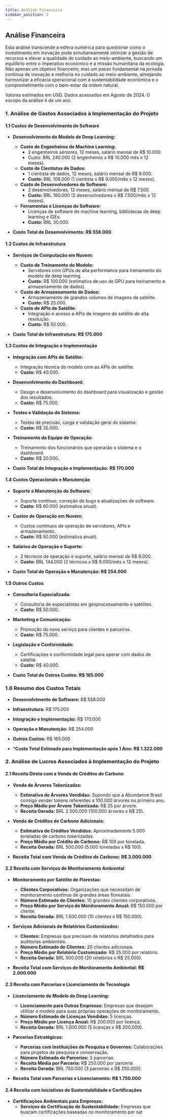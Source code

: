 ```yaml
---
title: Análise Financeira 
sidebar_position: 2
---
```


## Análise Financeira

Esta análise transcende a esfera numérica para questionar como o investimento em inovação pode simultaneamente otimizar a gestão de recursos e elevar a qualidade do cuidado ao meio-ambiente, buscando um equilíbrio entre o imperativo econômico e a missão humanitária da ecologia. Não apenas um objetivo financeiro; mas um passo fundamental na jornada contínua de inovação e melhoria no cuidado ao meio-ambiente, almejando harmonizar a eficácia operacional com a sustentabilidade econômica e o comprometimento com o bem-estar da ordem natural.

Valores estimados em USD. Dados acessados em Agosto de 2024. O escopo da análise é de um ano.

### 1. Análise de Gastos Associados à Implementação do Projeto

#### 1.1 **Custos de Desenvolvimento de Software**

- **Desenvolvimento do Modelo de Deep Learning:**  
  - **Custo de Engenheiros de Machine Learning:**
    - 2 engenheiros sêniores, 12 meses, salário mensal de R$ 10.000.
    - Custo: BRL 240.000 (2 engenheiros x R$ 10.000 mês x 12 meses).
  - **Custo de Cientistas de Dados:**
    - 1 cientista de dados, 12 meses, salário mensal de R$ 9.000.
    - **Custo:** BRL 108.000 (1 cientista x R$ 9.000/mês x 12 meses).
  - **Custo de Desenvolvedores de Software:**
    - 2 desenvolvedores, 12 meses, salário mensal de R$ 7.500.
    - **Custo:** BRL 180.000 (2 desenvolvedores x R$ 7.500/mês x 12 meses).
  - **Ferramentas e Licenças de Software:**
    - Licenças de software de machine learning, bibliotecas de deep learning e IDEs.
    - **Custo:** BRL 30.000.

- **Custo Total de Desenvolvimento:** **R$ 558.000**

#### 1.2 **Custos de Infraestrutura**

- **Serviços de Computação em Nuvem:**
  - **Custo de Treinamento do Modelo:**  
    - Servidores com GPUs de alta performance para treinamento do modelo de deep learning.
    - **Custo:** R$ 100.000 (estimativa de uso de GPU para treinamento e armazenamento de dados).
  - **Custo de Armazenamento de Dados:**
    - Armazenamento de grandes volumes de imagens de satélite.
    - **Custo:** R$ 25.000.
  - **Custo de APIs de Satélite:**
    - Integração e acesso a APIs de imagens de satélite de alta resolução.
    - **Custo:** R$ 50.000.

- **Custo Total de Infraestrutura:** **R$ 175.000**

#### 1.3 **Custos de Integração e Implementação**

- **Integração com APIs de Satélite:**
  - Integração técnica do modelo com as APIs de satélite.
  - **Custo:** R$ 40.000.
- **Desenvolvimento do Dashboard:**
  - Design e desenvolvimento do dashboard para visualização e gestão dos resultados.
  - **Custo:** R$ 75.000.
- **Testes e Validação do Sistema:**
  - Testes de precisão, carga e validação geral do sistema.
  - **Custo:** R$ 35.000.
- **Treinamento da Equipe de Operação:**
  - Treinamento dos funcionários que operarão o sistema e o dashboard.
  - **Custo:** R$ 20.000.

- **Custo Total de Integração e Implementação:** **R$ 170.000**

#### 1.4 **Custos Operacionais e Manutenção**

- **Suporte e Manutenção do Software:**
  - Suporte contínuo, correção de bugs e atualizações de software.
  - **Custo:** R$ 60.000 (estimativa anual).
- **Custos de Operação em Nuvem:**
  - Custos contínuos de operação de servidores, APIs e armazenamento.
  - **Custo:** R$ 50.000 (estimativa anual).
- **Salários de Operação e Suporte:**
  - 2 técnicos de operação e suporte, salário mensal de R$ 6.000.
  - **Custo:** BRL 144.000 (2 técnicos x R$ 6.000/mês x 12 meses).

- **Custo Total de Operação e Manutenção:** **R$ 254.000**

#### 1.5 **Outros Custos**

- **Consultoria Especializada:**
  - Consultoria de especialistas em geoprocessamento e satélites.
  - **Custo:** R$ 50.000.
- **Marketing e Comunicação:**
  - Promoção do novo serviço para clientes e parceiros.
  - **Custo:** R$ 75.000.
- **Legislação e Conformidade:**
  - Certificações e conformidade legal para operar com dados de satélite.
  - **Custo:** R$ 40.000.

- **Custo Total de Outros Custos:** **R$ 165.000**

### **1.6 Resumo dos Custos Totais**

- **Desenvolvimento de Software:** R$ 558.000
- **Infraestrutura:** R$ 175.000
- **Integração e Implementação:** R$ 170.000
- **Operação e Manutenção:** R$ 254.000
- **Outros Custos:** R$ 165.000

- ***Custo Total Estimado para Implementação após 1 Ano:** **R$ 1.322.000**

### 2. Análise de Lucros Associados à Implementação do Projeto

#### 2.1 **Receita Direta com a Venda de Créditos de Carbono**

- **Venda de Árvores Tokenizadas:**
  - **Estimativa de Árvores Vendidas:** Supondo que a Abundance Brasil consiga vender tokens referentes a 100.000 árvores no primeiro ano.
  - **Preço Médio por Árvore Tokenizada:** R$ 25 por árvore.
  - **Receita Gerada:** BRL 2.500.000 (100.000 árvores x R$ 25).
- **Venda de Créditos de Carbono Adicionais:**
  - **Estimativa de Créditos Vendidos:** Aproximadamente 5.000 toneladas de carbono tokenizadas.
  - **Preço Médio por Crédito de Carbono:** R$ 100 por tonelada.
  - **Receita Gerada:** BRL 500.000 (5.000 toneladas x R$ 100).

- **Receita Total com Venda de Créditos de Carbono:** **R$ 3.000.000**

#### 2.2 **Receita com Serviços de Monitoramento Ambiental**

- **Monitoramento por Satélite de Florestas:**
  - **Clientes Corporativos:** Organizações que necessitam de monitoramento contínuo de grandes áreas florestais.
  - **Número Estimado de Clientes:** 10 grandes clientes corporativos.
  - **Preço Médio por Serviço de Monitoramento Anual:** R$ 150.000 por cliente.
  - **Receita Gerada:** BRL 1.500.000 (10 clientes x R$ 150.000).

- **Serviços Adicionais de Relatórios Customizados:**
  - **Clientes:** Empresas que precisam de relatórios detalhados para auditorias ambientais.
  - **Número Estimado de Clientes:** 20 clientes adicionais.
  - **Preço Médio por Relatório Customizado:** R$ 25.000 por relatório.
  - **Receita Gerada:** BRL 500.000 (20 relatórios x R$ 25.000).

- **Receita Total com Serviços de Monitoramento Ambiental:** **R$ 2.000.000**

#### 2.3 **Receita com Parcerias e Licenciamento de Tecnologia**

- **Licenciamento do Modelo de Deep Learning:**
  - **Licenciamento para Outras Empresas:** Empresas que desejam utilizar o modelo para suas próprias operações de monitoramento.
  - **Número Estimado de Licenças Vendidas:** 5 licenças.
  - **Preço Médio por Licença Anual:** R$ 200.000 por licença.
  - **Receita Gerada:** BRL 1.000.000 (5 licenças x R$ 200.000).

- **Parcerias Estratégicas:**
  - **Parcerias com Instituições de Pesquisa e Governos:** Colaborações para projetos de pesquisa e conservação.
  - **Número Estimado de Parcerias:** 3 parcerias.
  - **Receita Média por Parceria:** R$ 250.000 por parceria.
  - **Receita Gerada:** BRL 750.000 (3 parcerias x R$ 250.000).

- **Receita Total com Parcerias e Licenciamento:** **R$ 1.750.000**

#### 2.4 **Receita com Iniciativas de Sustentabilidade e Certificações**

- **Certificações Ambientais para Empresas:**
  - **Serviços de Certificação de Sustentabilidade:** Empresas que buscam certificações baseadas no monitoramento por sat
